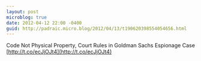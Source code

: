 ```yaml
---
layout: post
microblog: true
date: 2012-04-12 22:00 -0400
guid: http://padraic.micro.blog/2012/04/13/t190620398554054656.html
---
```

Code Not Physical Property, Court Rules in Goldman Sachs Espionage Case [http://t.co/ecJjOJt4](http://t.co/ecJjOJt4)
